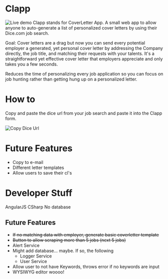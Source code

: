 # Clapp

![Live demo](https://http://clapp.gear.host)
Clapp stands for CoverLetter App. A small web app to allow anyone to auto-generate a list of personalized cover letters by using their Dice.com job search.

Goal: Cover letters are a drag but now you can send every potential employer a generated, yet personal cover letter by addressing the Company directly, the job title, and matching their requests with your talents. It's a straightforward yet effective cover letter that employers appreciate and only takes you a few seconds. 

Reduces the time of personalizing every job application so you can focus on job hunting rather than getting hung up on a personalized letter.

# How to
Copy and paste the dice url from your job search and paste it into the Clapp form.

![Copy Dice Url](https://wendyconditions.github.io/LetterGeneratorApplication/img/dice_step1.gif)

# Future Features

* Copy to e-mail
* Different letter templates
* Allow users to save their cl's

# Developer Stuff

AngularJS
CSharp
No database

## Future Features

* ~~If no matching data with employer, generate basic coverletter template~~
* ~~Button to allow scraping more than 5 jobs (next 5 jobs)~~
* Alert Service
* Might add database... maybe. If so, the following
  * Logger Service 
  * User Service
* Allow user to not have Keywords, throws error if no keywords are input
* WYSIWYG editor woooo! 
